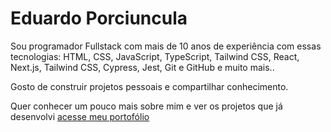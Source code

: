 # Eduardo Porciuncula

Sou programador Fullstack com mais de 10 anos de experiência com essas tecnologias: HTML, CSS, JavaScript, TypeScript, Tailwind CSS, React, Next.js, Tailwind CSS, Cypress, Jest, Git e GitHub e muito mais..

Gosto de construir projetos pessoais e compartilhar conhecimento.

Quer conhecer um pouco mais sobre mim e ver os projetos que já desenvolvi  <a href="https://eduardoluiz.dev" target="_blank">acesse meu portofólio</a>
